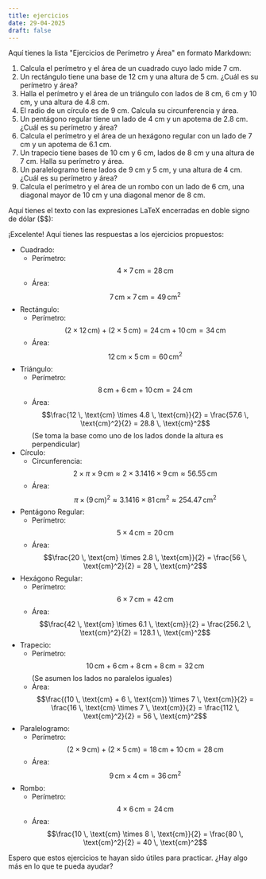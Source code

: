 ```yaml
---
title: ejercicios 
date: 29-04-2025
draft: false
---
```


Aquí tienes la lista "Ejercicios de Perímetro y Área" en formato Markdown:
1.  Calcula el perímetro y el área de un cuadrado cuyo lado mide 7 cm.
2.  Un rectángulo tiene una base de 12 cm y una altura de 5 cm. ¿Cuál es su perímetro y área?
3.  Halla el perímetro y el área de un triángulo con lados de 8 cm, 6 cm y 10 cm, y una altura de 4.8 cm.
4.  El radio de un círculo es de 9 cm. Calcula su circunferencia y área.
5.  Un pentágono regular tiene un lado de 4 cm y un apotema de 2.8 cm. ¿Cuál es su perímetro y área?
6.  Calcula el perímetro y el área de un hexágono regular con un lado de 7 cm y un apotema de 6.1 cm.
7.  Un trapecio tiene bases de 10 cm y 6 cm, lados de 8 cm y una altura de 7 cm. Halla su perímetro y área.
8.  Un paralelogramo tiene lados de 9 cm y 5 cm, y una altura de 4 cm. ¿Cuál es su perímetro y área?
9.  Calcula el perímetro y el área de un rombo con un lado de 6 cm, una diagonal mayor de 10 cm y una diagonal menor de 8 cm.

Aquí tienes el texto con las expresiones LaTeX encerradas en doble signo de dólar ($$):

¡Excelente! Aquí tienes las respuestas a los ejercicios propuestos:
 * Cuadrado:
   * Perímetro: $$4 \times 7 \, \text{cm} = 28 \, \text{cm}$$
   * Área: $$7 \, \text{cm} \times 7 \, \text{cm} = 49 \, \text{cm}^2$$
 * Rectángulo:
   * Perímetro: $$(2 \times 12 \, \text{cm}) + (2 \times 5 \, \text{cm}) = 24 \, \text{cm} + 10 \, \text{cm} = 34 \, \text{cm}$$
   * Área: $$12 \, \text{cm} \times 5 \, \text{cm} = 60 \, \text{cm}^2$$
 * Triángulo:
   * Perímetro: $$8 \, \text{cm} + 6 \, \text{cm} + 10 \, \text{cm} = 24 \, \text{cm}$$
   * Área: $$\frac{12 \, \text{cm} \times 4.8 \, \text{cm}}{2} = \frac{57.6 \, \text{cm}^2}{2} = 28.8 \, \text{cm}^2$$ (Se toma la base como uno de los lados donde la altura es perpendicular)
 * Círculo:
   * Circunferencia: $$2 \times \pi \times 9 \, \text{cm} \approx 2 \times 3.1416 \times 9 \, \text{cm} \approx 56.55 \, \text{cm}$$
   * Área: $$\pi \times (9 \, \text{cm})^2 \approx 3.1416 \times 81 \, \text{cm}^2 \approx 254.47 \, \text{cm}^2$$
 * Pentágono Regular:
   * Perímetro: $$5 \times 4 \, \text{cm} = 20 \, \text{cm}$$
   * Área: $$\frac{20 \, \text{cm} \times 2.8 \, \text{cm}}{2} = \frac{56 \, \text{cm}^2}{2} = 28 \, \text{cm}^2$$
 * Hexágono Regular:
   * Perímetro: $$6 \times 7 \, \text{cm} = 42 \, \text{cm}$$
   * Área: $$\frac{42 \, \text{cm} \times 6.1 \, \text{cm}}{2} = \frac{256.2 \, \text{cm}^2}{2} = 128.1 \, \text{cm}^2$$
 * Trapecio:
   * Perímetro: $$10 \, \text{cm} + 6 \, \text{cm} + 8 \, \text{cm} + 8 \, \text{cm} = 32 \, \text{cm}$$ (Se asumen los lados no paralelos iguales)
   * Área: $$\frac{(10 \, \text{cm} + 6 \, \text{cm}) \times 7 \, \text{cm}}{2} = \frac{16 \, \text{cm} \times 7 \, \text{cm}}{2} = \frac{112 \, \text{cm}^2}{2} = 56 \, \text{cm}^2$$
 * Paralelogramo:
   * Perímetro: $$(2 \times 9 \, \text{cm}) + (2 \times 5 \, \text{cm}) = 18 \, \text{cm} + 10 \, \text{cm} = 28 \, \text{cm}$$
   * Área: $$9 \, \text{cm} \times 4 \, \text{cm} = 36 \, \text{cm}^2$$
 * Rombo:
   * Perímetro: $$4 \times 6 \, \text{cm} = 24 \, \text{cm}$$
   * Área: $$\frac{10 \, \text{cm} \times 8 \, \text{cm}}{2} = \frac{80 \, \text{cm}^2}{2} = 40 \, \text{cm}^2$$

Espero que estos ejercicios te hayan sido útiles para practicar. ¿Hay algo más en lo que te pueda ayudar?